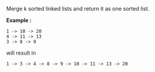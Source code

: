 <div class="markdown-content" id="problem-content">
<p>Merge k sorted linked lists and return it as one sorted list.</p>
<p><strong>Example :</strong></p>
<div class="highlighter-rouge"><pre class="highlight"><code>1 -&gt; 10 -&gt; 20
4 -&gt; 11 -&gt; 13
3 -&gt; 8 -&gt; 9
</code></pre>
</div>
<p>will result in</p>
<div class="highlighter-rouge"><pre class="highlight"><code>1 -&gt; 3 -&gt; 4 -&gt; 8 -&gt; 9 -&gt; 10 -&gt; 11 -&gt; 13 -&gt; 20
</code></pre>
</div>

</div>